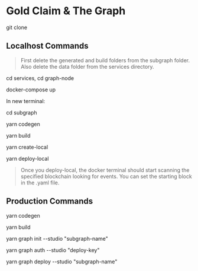 # Gold Claim & The Graph

git clone

## Localhost Commands
> First delete the generated and build folders from the subgraph folder. Also delete the data folder from the services directory.

cd services, cd graph-node

docker-compose up

In new terminal:

cd subgraph

yarn codegen

yarn build

yarn create-local

yarn deploy-local

> Once you deploy-local, the docker terminal should start scanning the specified blockchain looking for events. You can set the starting block in the .yaml file. 

## Production Commands

yarn codegen

yarn build

yarn graph init --studio "subgraph-name"
  
yarn graph auth --studio "deploy-key"
  
yarn graph deploy --studio "subgraph-name"
